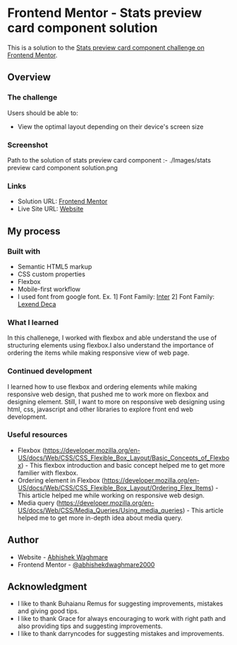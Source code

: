 # Frontend Mentor - Stats preview card component solution

This is a solution to the [Stats preview card component challenge on Frontend Mentor](https://www.frontendmentor.io/solutions/stats-preview-card-component-using-flexbox-TUOvHr3XM).

## Overview

### The challenge

Users should be able to:

- View the optimal layout depending on their device's screen size

### Screenshot
Path to the solution of stats preview card component :-
./Images/stats preview card component solution.png

### Links

- Solution URL: [Frontend Mentor](https://www.frontendmentor.io/solutions/stats-preview-card-component-using-flexbox-TUOvHr3XM)
- Live Site URL: [Website](https://abhishekdwaghmare2000.github.io/stats_preview_card_component/)

## My process

### Built with

- Semantic HTML5 markup
- CSS custom properties
- Flexbox
- Mobile-first workflow
- I used font from google font.
 Ex. 1] Font Family: [Inter](https://fonts.google.com/specimen/Inter)
     2] Font Family: [Lexend Deca](https://fonts.google.com/specimen/Lexend+Deca)

### What I learned
In this challenege, I worked with flexbox and able understand the use of structuring elements using flexbox.I also understand the importance of ordering the items while making responsive view of web page.

### Continued development
I learned how to use flexbox and ordering elements while making responsive web design, that pushed me to work more on flexbox and designing element. Still, I want to more on responsive web designing using html, css, javascript and other libraries to explore front end web development.

### Useful resources
- Flexbox (https://developer.mozilla.org/en-US/docs/Web/CSS/CSS_Flexible_Box_Layout/Basic_Concepts_of_Flexbox) - This flexbox introduction and basic concept helped me to get more familier with flexbox.
- Ordering element in Flexbox (https://developer.mozilla.org/en-US/docs/Web/CSS/CSS_Flexible_Box_Layout/Ordering_Flex_Items) - This   article helped me while working on responsive web design.
- Media query (https://developer.mozilla.org/en-US/docs/Web/CSS/Media_Queries/Using_media_queries) - This article helped me to get more in-depth idea about media query.

## Author

- Website - [Abhishek Waghmare](https://abhishekdwaghmare2000.github.io/stats_preview_card_component/)
- Frontend Mentor - [@abhishekdwaghmare2000](https://www.frontendmentor.io/solutions/stats-preview-card-component-using-flexbox-TUOvHr3XM)

## Acknowledgment
- I like to thank Buhaianu Remus for suggesting improvements, mistakes and giving good tips.
- I like to thank Grace for always encouraging to work with right path and also providing tips and suggesting improvements. 
- I like to thank darryncodes for suggesting mistakes and improvements.  